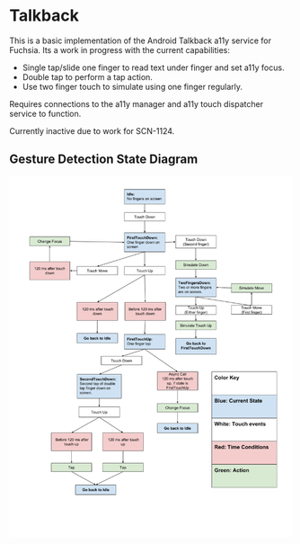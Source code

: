 # Talkback

This is a basic implementation of the Android Talkback a11y service for Fuchsia. Its a work
in progress with the current capabilities:
- Single tap/slide one finger to read text under finger and set a11y focus.
- Double tap to perform a tap action.
- Use two finger touch to simulate using one finger regularly.

Requires connections to the a11y manager and a11y touch dispatcher service to function.

Currently inactive due to work for SCN-1124.

## Gesture Detection State Diagram

![Gesture State Diagram](talkback_gesture_state_machine.png)